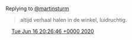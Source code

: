 Replying to [@martinsturm](https://twitter.com/martinsturm/status/1272600745054003202)

> altijd verhaal halen in de winkel, luidruchtig\.

<img src="../../media/tweet.ico" width="12" /> [Tue Jun 16 20:26:46 +0000 2020](https://twitter.com/DromerDenker/status/1272989012039536651)